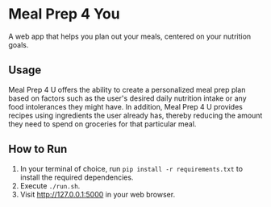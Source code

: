 # Meal Prep 4 You

A web app that helps you plan out your meals, centered on your nutrition goals.

## Usage
Meal Prep 4 U offers the ability to create a personalized meal prep plan based on factors such as the user's desired daily nutrition intake or any food intolerances they might have. In addition, Meal Prep 4 U provides recipes using ingredients the user already has, thereby reducing the amount they need to spend on groceries for that particular meal.

## How to Run
1. In your terminal of choice, run `pip install -r requirements.txt` to install the required dependencies.
2. Execute `./run.sh`.
3. Visit http://127.0.0.1:5000 in your web browser.